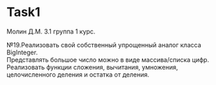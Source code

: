 # Task1 
Молин Д.М. 3.1 группа 1 курс.

№19.Реализовать свой собственный упрощенный аналог класса BigInteger.	
Представлять большое число можно в виде массива/списка цифр.	
Реализовать функции сложения, вычитания, умножения, целочисленного деления и остатка от деления.

